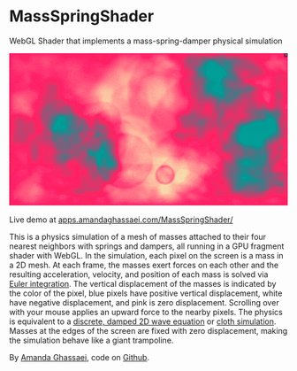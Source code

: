 # MassSpringShader
WebGL Shader that implements a mass-spring-damper physical simulation

<img src="massspringdamper.gif"/>

Live demo at <a href="http://apps.amandaghassaei.com/MassSpringShader/" target="_blank">apps.amandaghassaei.com/MassSpringShader/</a>

This is a physics simulation of a mesh of masses attached to their four nearest neighbors with springs and dampers, all running in a GPU fragment shader with WebGL.
In the simulation, each pixel on the screen is a mass in a 2D mesh.
At each frame, the masses exert forces on each other and the resulting acceleration, velocity, and position of each mass is solved via
<a href="https://en.wikipedia.org/wiki/Euler_method" target="_blank">Euler integration</a>.  The vertical displacement of the masses is indicated by the color
of the pixel, blue pixels have positive vertical displacement, white have negative displacement, and pink is zero displacement.
Scrolling over with your mouse applies an upward force to the nearby pixels.
The physics is equivalent to a <a href="https://en.wikipedia.org/wiki/Wave_equation" target="_blank">discrete, damped 2D wave equation</a>
or <a href="https://en.wikipedia.org/wiki/Cloth_modeling" target="_blank">cloth simulation</a>.  Masses at the edges of the screen are fixed with zero displacement,
making the simulation behave like a giant trampoline.

By <a href="http://www.amandaghassaei.com/" target="_blank">Amanda Ghassaei</a>, code on <a href="https://github.com/amandaghassaei/MassSpringShader" target="_blank">Github</a>.
